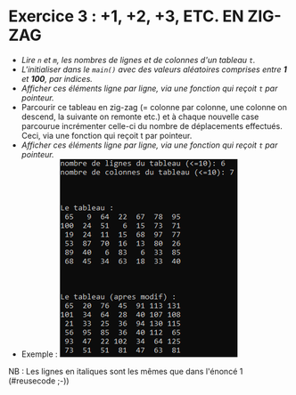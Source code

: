 # Exercice 3 : +1, +2, +3, ETC. EN ZIG-ZAG

+ *Lire `n` et `m`, les nombres de lignes et de colonnes d'un tableau `t`.*
+ *L'initialiser dans le `main()` avec des valeurs aléatoires comprises entre **1** et **100**, par indices.*
+ *Afficher ces éléments ligne par ligne, via une fonction qui reçoit `t` par pointeur.*
+ Parcourir ce tableau en zig-zag (= colonne par colonne, une colonne on descend, la suivante on remonte etc.) et à chaque nouvelle case parcourue incrémenter celle-ci du nombre de déplacements effectués. Ceci, via une fonction qui reçoit t par pointeur.
+ *Afficher ces éléments ligne par ligne, via une fonction qui reçoit `t` par pointeur.*
+ Exemple :
![une exécution de la solution](images/exemple-ex3.png)

NB : Les lignes en italiques sont les mêmes que dans l'énoncé 1 (#reusecode ;-))
